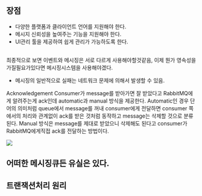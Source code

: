
## 장점
- 다양한 플랫폼과 클라이언트 언어를 지원해야 한다.
- 메시지 신뢰성을 높여주는 기능을 지원해야 한다.
- UI관리 툴을 제공하여 쉽게 관리가 가능하도록 한다.


##
최종적으로 보면 이벤트와 메시징은 서로 다르게 사용해야할것같음, 이제 뭔가 영속성을 가질필요가있다면 메시징시스템을 사용해야겠다.


* 메시징의 일반적으로 실패는 네트워크 문제에 의해서 발생할 수 있음.




Acknowledgement
Consumer가 message를 받아가면 잘 받았다고 RabbitMQ에게 알려주는게 ack인데 automatic과 manual 방식을 제공한다. Automatic인 경우 단어의 의미처럼 queue에서 message를 꺼내 consumer에게 전달하면 consumer 쪽에서의 처리와 관계없이 ack를 받은 것처럼 동작하고 message는 삭제할 것으로 분류된다. Manual 방식은 message를 제대로 받았으니 삭제해도 된다고 consumer가 RabbitMQ에게직접 ack를 전달하는 방법이다.


![](https://i.imgur.com/JgS3rB1.png)


## 어떠한 메시징큐든 유실은 있다.
## 트랜잭션처리 원리